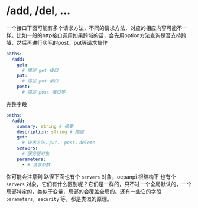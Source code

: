 # /add, /del, ...

一个接口下面可能有多个请求方法，不同的请求方法，对应的相应内容可能不一样。比如一般的http接口调用如果跨域的话，会先用option方法查询是否支持跨域，然后再进行实际的post，put等请求操作

```yaml
paths:
  /add:
    get:
      # 描述 get 接口
    put:
      # 描述 put 接口
    post:
      # 描述 post 接口等
```

完整字段

```yaml
paths:
  /add:
    summary: string # 摘要
    description: string # 描述
    get: 
      # 请求方法，put， post，delete
    servers:
      # 服务器对象
    parameters:
      - # 请求参数
```

你可能会注意到 路径下面也有个 `servers` 对象，oepanpi 根结构下 也有个 `servers` 对象，它们有什么区别呢？它们是一样的，只不过一个全局默认的，一个局部特定的，类似于变量，局部的会覆盖全局的。还有一些它的字段`parameters`，`security`  等，都是类似的原理。